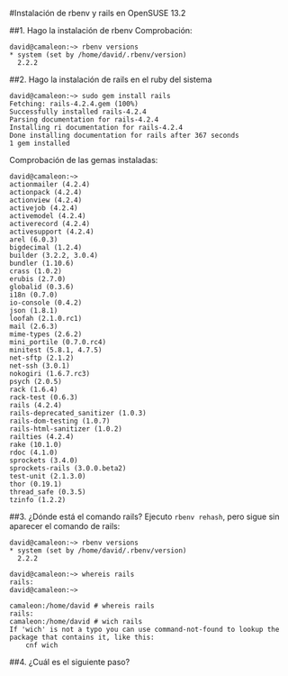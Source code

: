 
#Instalación de rbenv y rails en OpenSUSE 13.2

##1. Hago la instalación de rbenv
Comprobación:
```
david@camaleon:~> rbenv versions
* system (set by /home/david/.rbenv/version)
  2.2.2
```

##2. Hago la instalación de rails en el ruby del sistema

```
david@camaleon:~> sudo gem install rails
Fetching: rails-4.2.4.gem (100%)
Successfully installed rails-4.2.4
Parsing documentation for rails-4.2.4
Installing ri documentation for rails-4.2.4
Done installing documentation for rails after 367 seconds
1 gem installed
```

Comprobación de las gemas instaladas:
```
david@camaleon:~> 
actionmailer (4.2.4)
actionpack (4.2.4)
actionview (4.2.4)
activejob (4.2.4)
activemodel (4.2.4)
activerecord (4.2.4)
activesupport (4.2.4)
arel (6.0.3)
bigdecimal (1.2.4)
builder (3.2.2, 3.0.4)
bundler (1.10.6)
crass (1.0.2)
erubis (2.7.0)
globalid (0.3.6)
i18n (0.7.0)
io-console (0.4.2)
json (1.8.1)
loofah (2.1.0.rc1)
mail (2.6.3)
mime-types (2.6.2)
mini_portile (0.7.0.rc4)
minitest (5.8.1, 4.7.5)
net-sftp (2.1.2)
net-ssh (3.0.1)
nokogiri (1.6.7.rc3)
psych (2.0.5)
rack (1.6.4)
rack-test (0.6.3)
rails (4.2.4)
rails-deprecated_sanitizer (1.0.3)
rails-dom-testing (1.0.7)
rails-html-sanitizer (1.0.2)
railties (4.2.4)
rake (10.1.0)
rdoc (4.1.0)
sprockets (3.4.0)
sprockets-rails (3.0.0.beta2)
test-unit (2.1.3.0)
thor (0.19.1)
thread_safe (0.3.5)
tzinfo (1.2.2)
```

##3. ¿Dónde está el comando rails?
Ejecuto `rbenv rehash`, pero sigue sin aparecer el comando de rails:

```
david@camaleon:~> rbenv versions
* system (set by /home/david/.rbenv/version)
  2.2.2

david@camaleon:~> whereis rails
rails:
david@camaleon:~> 

camaleon:/home/david # whereis rails
rails:
camaleon:/home/david # wich rails
If 'wich' is not a typo you can use command-not-found to lookup the package that contains it, like this:
    cnf wich
```

##4. ¿Cuál es el siguiente paso?
